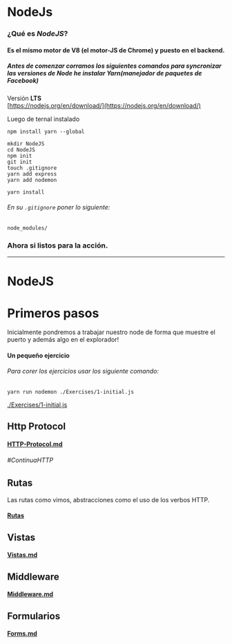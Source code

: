 # NodeJs

### ¿Qué es **_NodeJS_**?

#### Es el mismo motor de V8 (el motor-JS de Chrome) y puesto en el backend.

##### Antes de comenzar corramos los siguientes comandos para syncronizar las versiones de Node he instalar Yarn(manejador de paquetes de Facebook)

Versión **LTS**  
[https://nodejs.org/en/download/](https://nodejs.org/en/download/)

Luego de ternal instalado

```
npm install yarn --global

mkdir NodeJS
cd NodeJS
npm init
git init
touch .gitignore
yarn add express
yarn add nodemon

yarn install
```

###### En su `.gitignore` poner lo siguiente:

```
node_modules/
```

### Ahora si listos para la acción.

---

# NodeJS

# Primeros pasos

Inicialmente pondremos a trabajar nuestro node de forma que muestre el puerto y además algo en el explorador!

#### Un pequeño ejercicio

###### Para corer los ejercicios usar los siguiente comando:

`yarn run nodemon ./Exercises/1-initial.js`

[./Exercises/1-initial.js](./Exercises/1-initial.js)

## Http Protocol

#### [HTTP-Protocol.md](./HTTP-Protocol/http.md)

###### #ContinuaHTTP

## Rutas

Las rutas como vimos, abstracciones como el uso de los verbos HTTP.

#### [Rutas](./Rutas/routes.js)

## Vistas

#### [Vistas.md](./Vistas/vistas.md)

## Middleware

#### [Middleware.md](./Middleware/middleware.md)

## Formularios

#### [Forms.md](./Forms/forms.md)
